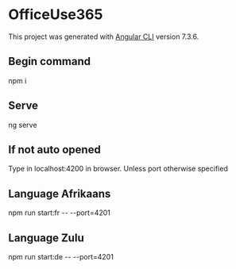 # OfficeUse365

This project was generated with [Angular CLI](https://github.com/angular/angular-cli) version 7.3.6.


## Begin command
npm i 

## Serve 
ng serve

## If not auto opened
Type in localhost:4200 in browser. 
Unless port otherwise specified

## Language Afrikaans 
npm run start:fr -- --port=4201

## Language Zulu 

npm run start:de -- --port=4201
